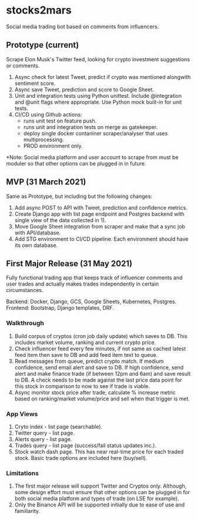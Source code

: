 # stocks2mars
Social media trading bot based on comments from influencers.

## Prototype (current)
Scrape Elon Musk's Twitter feed, looking for crypto investment suggestions or comments.

1) Async check for latest Tweet, predict if crypto was mentioned alongwith sentiment score. 
2) Async save Tweet, prediction and score to Google Sheet.
3) Unit and integration tests using Python unittest. Include @integration and @unit flags where appropriate. Use Python mock built-in for unit tests.
4) CI/CD using Github actions:
    - runs unit test on feature push.
    - runs unit and integration tests on merge as gatekeeper.
    - deploy single docker contaniner scraper/analyser that uses multiprocessing.
    - PROD environment only.

*Note: Social media platform and user account to scrape from must be moduler so that other options can be plugged in in future. 

## MVP (31 March 2021)
Same as Prototype, but including but the following changes:

1) Add async POST to API with Tweet, prediction and confidence metrics.
2) Create Django app with list page endpoint and Postgres backend with single view of the data collected in 1).
3) Move Google Sheet integration from scraper and make that a sync job with API/database.
4) Add STG environment to CI/CD pipeline. Each environment should have its own database.

## First Major Release (31 May 2021)
Fully functional trading app that keeps track of influencer comments and user trades and actually makes trades independently in certain circumstances. 

Backend: Docker, Django, GCS, Google Sheets, Kubernetes, Postgres.
Frontend: Bootstrap, Django templates, DRF.

### Walkthrough
1) Build corpus of cryptos (cron job daily update) which saves to DB. This includes market volume, ranking and current crypto price.
2) Check influencer feed every few minutes, if not same as cached latest feed item then save to DB and add feed item text to queue.
3) Read messages from queue, predict crypto match. If medium confidence, send email alert and save to DB. If high confidence, send alert and make finance trade (if between 12pm and 6am) and save result to DB. A check needs to be made against the last price data point for this stock in comparison to now to see if trade is viable.
4) Async monitor stock price after trade, calculate % increase metric based on ranking/market volume/price and sell when that trigger is met. 

### App Views
1) Cryto index - list page (searchable).
2) Twitter query - list page.
3) Alerts query - list page.
4) Trades query - list page (success/fail status updates inc.).
5) Stock watch dash page. This has near real-time price for each traded stock. Basic trade options are included here (buy/sell).

### Limitations
1) The first major release will support Twitter and Cryptos only. Although, some design effort must ensure that other options can be plugged in for both social media platform and types of trade (on LSE for example).
2) Only the Binance API will be supported initially due to ease of use and familiarity.

